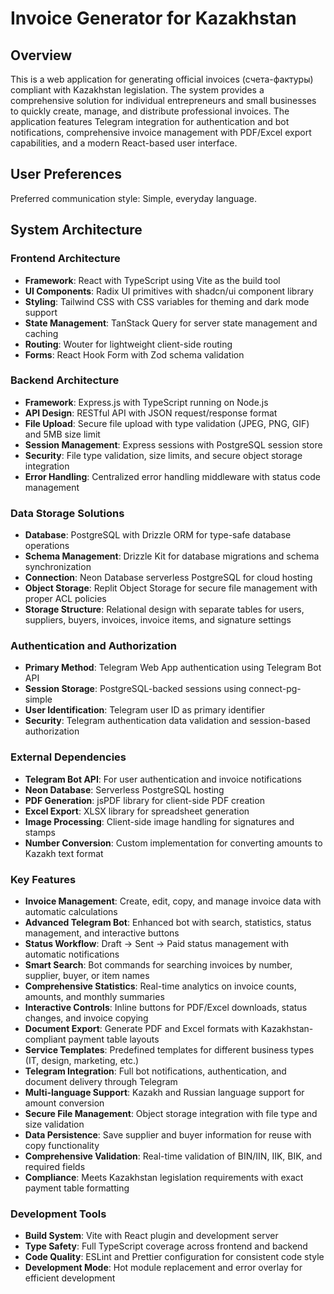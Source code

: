 # Invoice Generator for Kazakhstan

## Overview

This is a web application for generating official invoices (счета-фактуры) compliant with Kazakhstan legislation. The system provides a comprehensive solution for individual entrepreneurs and small businesses to quickly create, manage, and distribute professional invoices. The application features Telegram integration for authentication and bot notifications, comprehensive invoice management with PDF/Excel export capabilities, and a modern React-based user interface.

## User Preferences

Preferred communication style: Simple, everyday language.

## System Architecture

### Frontend Architecture
- **Framework**: React with TypeScript using Vite as the build tool
- **UI Components**: Radix UI primitives with shadcn/ui component library
- **Styling**: Tailwind CSS with CSS variables for theming and dark mode support
- **State Management**: TanStack Query for server state management and caching
- **Routing**: Wouter for lightweight client-side routing
- **Forms**: React Hook Form with Zod schema validation

### Backend Architecture
- **Framework**: Express.js with TypeScript running on Node.js
- **API Design**: RESTful API with JSON request/response format
- **File Upload**: Secure file upload with type validation (JPEG, PNG, GIF) and 5MB size limit
- **Session Management**: Express sessions with PostgreSQL session store
- **Security**: File type validation, size limits, and secure object storage integration
- **Error Handling**: Centralized error handling middleware with status code management

### Data Storage Solutions
- **Database**: PostgreSQL with Drizzle ORM for type-safe database operations
- **Schema Management**: Drizzle Kit for database migrations and schema synchronization
- **Connection**: Neon Database serverless PostgreSQL for cloud hosting
- **Object Storage**: Replit Object Storage for secure file management with proper ACL policies
- **Storage Structure**: Relational design with separate tables for users, suppliers, buyers, invoices, invoice items, and signature settings

### Authentication and Authorization
- **Primary Method**: Telegram Web App authentication using Telegram Bot API
- **Session Storage**: PostgreSQL-backed sessions using connect-pg-simple
- **User Identification**: Telegram user ID as primary identifier
- **Security**: Telegram authentication data validation and session-based authorization

### External Dependencies
- **Telegram Bot API**: For user authentication and invoice notifications
- **Neon Database**: Serverless PostgreSQL hosting
- **PDF Generation**: jsPDF library for client-side PDF creation
- **Excel Export**: XLSX library for spreadsheet generation
- **Image Processing**: Client-side image handling for signatures and stamps
- **Number Conversion**: Custom implementation for converting amounts to Kazakh text format

### Key Features
- **Invoice Management**: Create, edit, copy, and manage invoice data with automatic calculations
- **Advanced Telegram Bot**: Enhanced bot with search, statistics, status management, and interactive buttons
- **Status Workflow**: Draft → Sent → Paid status management with automatic notifications
- **Smart Search**: Bot commands for searching invoices by number, supplier, buyer, or item names
- **Comprehensive Statistics**: Real-time analytics on invoice counts, amounts, and monthly summaries
- **Interactive Controls**: Inline buttons for PDF/Excel downloads, status changes, and invoice copying
- **Document Export**: Generate PDF and Excel formats with Kazakhstan-compliant payment table layouts
- **Service Templates**: Predefined templates for different business types (IT, design, marketing, etc.)
- **Telegram Integration**: Full bot notifications, authentication, and document delivery through Telegram
- **Multi-language Support**: Kazakh and Russian language support for amount conversion
- **Secure File Management**: Object storage integration with file type and size validation
- **Data Persistence**: Save supplier and buyer information for reuse with copy functionality
- **Comprehensive Validation**: Real-time validation of BIN/IIN, IIK, BIK, and required fields
- **Compliance**: Meets Kazakhstan legislation requirements with exact payment table formatting

### Development Tools
- **Build System**: Vite with React plugin and development server
- **Type Safety**: Full TypeScript coverage across frontend and backend
- **Code Quality**: ESLint and Prettier configuration for consistent code style
- **Development Mode**: Hot module replacement and error overlay for efficient development
